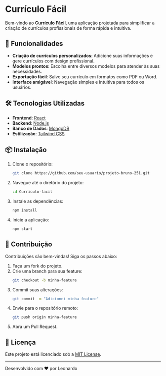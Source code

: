 # Currículo Fácil

Bem-vindo ao **Currículo Fácil**, uma aplicação projetada para simplificar a criação de currículos profissionais de forma rápida e intuitiva.

## 🚀 Funcionalidades

- **Criação de currículos personalizados**: Adicione suas informações e gere currículos com design profissional.
- **Modelos prontos**: Escolha entre diversos modelos para atender às suas necessidades.
- **Exportação fácil**: Salve seu currículo em formatos como PDF ou Word.
- **Interface amigável**: Navegação simples e intuitiva para todos os usuários.

## 🛠️ Tecnologias Utilizadas

- **Frontend**: [React](https://reactjs.org/)
- **Backend**: [Node.js](https://nodejs.org/)
- **Banco de Dados**: [MongoDB](https://www.mongodb.com/)
- **Estilização**: [Tailwind CSS](https://tailwindcss.com/)

## 📦 Instalação

1. Clone o repositório:
    ```bash
    git clone https://github.com/seu-usuario/projeto-bruno-251.git
    ```
2. Navegue até o diretório do projeto:
    ```bash
    cd Curriculo-facil
    ```
3. Instale as dependências:
    ```bash
    npm install
    ```
4. Inicie a aplicação:
    ```bash
    npm start
    ```

## 🤝 Contribuição

Contribuições são bem-vindas! Siga os passos abaixo:

1. Faça um fork do projeto.
2. Crie uma branch para sua feature:
    ```bash
    git checkout -b minha-feature
    ```
3. Commit suas alterações:
    ```bash
    git commit -m "Adicionei minha feature"
    ```
4. Envie para o repositório remoto:
    ```bash
    git push origin minha-feature
    ```
5. Abra um Pull Request.

## 📄 Licença

Este projeto está licenciado sob a [MIT License](LICENSE).

---

Desenvolvido com ❤️ por Leonardo